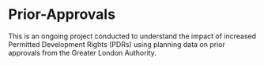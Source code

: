 # Prior-Approvals

This is an ongoing project conducted to understand the impact of increased Permitted Development Rights (PDRs) using planning data on prior approvals from the Greater London Authority.
